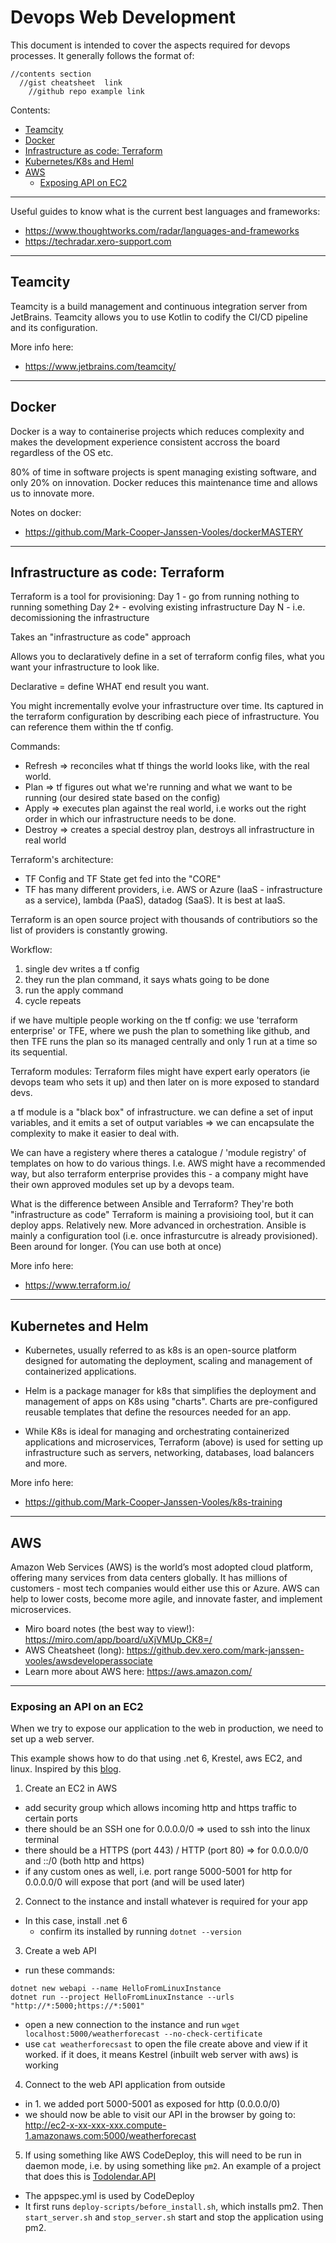 # Devops Web Development 
This document is intended to cover the aspects required for devops processes. It generally follows the format of:
````
//contents section
  //gist cheatsheet  link
    //github repo example link
````

Contents: 
- [Teamcity](#teamcity)
- [Docker](#docker)
- [Infrastructure as code: Terraform](#infrastructure-as-code-terraform)
- [Kubernetes/K8s and Heml](#kubernetes-and-helm)
- [AWS](#aws)
  - [Exposing API on EC2](#exposing-an-api-on-an-ec2)

---

Useful guides to know what is the current best languages and frameworks:
- https://www.thoughtworks.com/radar/languages-and-frameworks  
- https://techradar.xero-support.com
​

---
## Teamcity 
Teamcity is a build management and continuous integration server from JetBrains.
Teamcity allows you to use Kotlin to codify the CI/CD pipeline and its configuration. 

More info here: 
- https://www.jetbrains.com/teamcity/


---
## Docker 
Docker is a way to containerise projects which reduces complexity and makes the development experience consistent accross the board regardless of the OS etc. 

80% of time in software projects is spent managing existing software, and only 20% on innovation. Docker reduces this maintenance time and allows us to innovate more. 

Notes on docker: 
- https://github.com/Mark-Cooper-Janssen-Vooles/dockerMASTERY


---
## Infrastructure as code: Terraform
Terraform is a tool for provisioning:
Day 1 - go from running nothing to running something 
Day 2+ - evolving existing infrastructure 
Day N - i.e. decomissioning the infrastructure

Takes an "infrastructure as code" approach

Allows you to declaratively define in a set of terraform config files, what you want your infrastructure to look like. 

Declarative = define WHAT end result you want.

You might incrementally evolve your infrastructure over time. 
Its captured in the terraform configuration by describing each piece of infrastructure. You can reference them within the tf config. 

Commands:
- Refresh => reconciles what tf things the world looks like, with the real world. 
- Plan => tf figures out what we're running and what we want to be running (our desired state based on the config) 
- Apply => executes plan against the real world, i.e works out the right order in which our infrastructure needs to be done. 
- Destroy => creates a special destroy plan, destroys all infrastructure in real world


Terraform's architecture:
- TF Config and TF State get fed into the "CORE" 
- TF has many different providers, i.e. AWS or Azure (IaaS - infrastructure as a service), lambda (PaaS), datadog (SaaS). It is best at IaaS.

Terraform is an open source project with thousands of contributiors so the list of providers is constantly growing.

Workflow: 
1. single dev writes a tf config 
2. they run the plan command, it says whats going to be done
3. run the apply command
4. cycle repeats 

if we have multiple people working on the tf config: we use 'terraform enterprise' or TFE, where we push the plan to something like github, and then TFE runs the plan so its managed centrally and only 1 run at a time so its sequential.

Terraform modules: 
Terraform files might have expert early operators (ie devops team who sets it up) and then later on is more exposed to standard devs. 

a tf module is a "black box" of infrastructure. we can define a set of input variables, and it emits a set of output variables => we can encapsulate the complexity to make it easier to deal with.

We can have a registery where theres a catalogue / 'module registry' of templates on how to do various things. I.e. AWS might have a recommended way, but also terraform enterprise provides this - a company might have their own approved modules set up by a devops team. 

What is the difference between Ansible and Terraform? 
They're both "infrastructure as code" 
Terraform is maining a provisioing tool, but it can deploy apps. Relatively new. More advanced in orchestration. 
Ansible is mainly a configuration tool (i.e. once infrasturcutre is already provisioned). Been around for longer.
(You can use both at once)

More info here: 
- https://www.terraform.io/

---

## Kubernetes and Helm 
- Kubernetes, usually referred to as k8s is an open-source platform designed for automating the deployment, scaling and management of containerized applications.
- Helm is a package manager for k8s that simplifies the deployment and management of apps on K8s using "charts". Charts are pre-configured reusable templates that define the resources needed for an app. 

- While K8s is ideal for managing and orchestrating containerized applications and microservices, Terraform (above) is used for setting up infrastructure such as servers, networking, databases, load balancers and more. 

More info here: 
- https://github.com/Mark-Cooper-Janssen-Vooles/k8s-training

---

## AWS
Amazon Web Services (AWS) is the world’s most adopted cloud platform, offering many services from data centers globally. It has millions of customers - most tech companies would either use this or Azure. AWS can help to lower costs, become more agile, and innovate faster, and implement microservices.

- Miro board notes (the best way to view!):
https://miro.com/app/board/uXjVMUp_CK8=/ 
- AWS Cheatsheet (long):
https://github.dev.xero.com/mark-janssen-vooles/awsdeveloperassociate
- Learn more about AWS here: 
https://aws.amazon.com/

----

### Exposing an API on an EC2 

When we try to expose our application to the web in production, we need to set up a web server.

This example shows how to do that using .net 6, Krestel, aws EC2, and linux. Inspired by this [blog](https://nodogmablog.bryanhogan.net/2021/12/how-to-run-net-6-kestrel-and-web-api-on-an-aws-ec2-linux-instance/).

1. Create an EC2 in AWS 
  - add security group which allows incoming http and https traffic to certain ports 
  - there should be an SSH one for 0.0.0.0/0 => used to ssh into the linux terminal
  - there should be a HTTPS (port 443) / HTTP (port 80) => for 0.0.0.0/0 and ::/0 (both http and https)
  - if any custom ones as well, i.e. port range 5000-5001 for http for 0.0.0.0/0 will expose that port (and will be used later)
2. Connect to the instance and install whatever is required for your app
  - In this case, install .net 6 
    - confirm its installed by running `dotnet --version`
3. Create a web API
  - run these commands:
  ````
dotnet new webapi --name HelloFromLinuxInstance
dotnet run --project HelloFromLinuxInstance --urls "http://*:5000;https://*:5001"
  ````
  - open a new connection to the instance and run `wget localhost:5000/weatherforecast --no-check-certificate`
  - use `cat weatherforecsast` to open the file create above and view if it worked. if it does, it means Kestrel (inbuilt web server with aws) is working 
4. Connect to the web API application from outside 
  - in 1. we added port 5000-5001 as exposed for http (0.0.0.0/0)
  - we should now be able to visit our API in the browser by going to: http://ec2-x-xx-xxx-xxx.compute-1.amazonaws.com:5000/weatherforecast 
5. If using something like AWS CodeDeploy, this will need to be run in daemon mode, i.e. by using something like `pm2`. An example of a project that does this is [Todolendar.API](https://github.com/Mark-Cooper-Janssen-Vooles/Todolendar.API)
  - The appspec.yml is used by CodeDeploy
  - It first runs `deploy-scripts/before_install.sh`, which installs pm2. Then `start_server.sh` and `stop_server.sh` start and stop the application using pm2. 